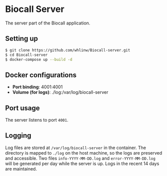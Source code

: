 # Biocall Server
The server part of the Biocall application.

## Setting up
```bash
$ git clone https://github.com/whlinw/Biocall-server.git
$ cd Biocall-server
$ docker-compose up --build -d
```

## Docker configurations
* **Port binding**: 4001:4001
* **Volume (for logs)**: ./log:/var/log/biocall-server

## Port usage
The server listens to port `4001`.

## Logging
Log files are stored at `/var/log/biocall-server` in the container. The directory is mapped to `./log` on the host machine, so the logs are preserved and accessible. Two files `info-YYYY-MM-DD.log` and `error-YYYY-MM-DD.log` will be generated per day while the server is up. Logs in the recent 14 days are maintained.